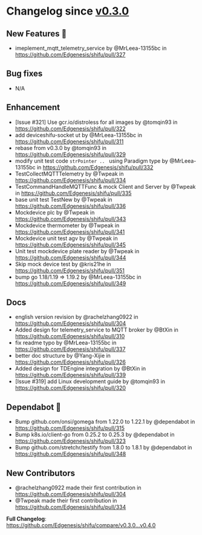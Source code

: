 # Changelog since [v0.3.0](https://github.com/Edgenesis/shifu/releases/tag/v0.3.0)

## New Features 🎉

* <enhance>imeplement_mqtt_telemetry_service by @MrLeea-13155bc in https://github.com/Edgenesis/shifu/pull/327


## Bug fixes
* N/A

## Enhancement

* [Issue #321] Use gcr.io/distroless for all images by @tomqin93 in https://github.com/Edgenesis/shifu/pull/322
* <enhance>add deviceshifu-socket ut by @MrLeea-13155bc in https://github.com/Edgenesis/shifu/pull/311
* <feature> rebase from v0.3.0 by @tomqin93 in https://github.com/Edgenesis/shifu/pull/329
* modify unit test code `strPointer .. ` using Paradigm type by @MrLeea-13155bc in https://github.com/Edgenesis/shifu/pull/332
* TestCollectMQTTTelemetry by @Twpeak in https://github.com/Edgenesis/shifu/pull/334
* TestCommandHandleMQTTFunc & mock Client and Server by @Twpeak in https://github.com/Edgenesis/shifu/pull/335
* base unit test TestNew by @Twpeak in https://github.com/Edgenesis/shifu/pull/336
* Mockdevice plc by @Twpeak in https://github.com/Edgenesis/shifu/pull/343
* Mockdevice thermometer by @Twpeak in https://github.com/Edgenesis/shifu/pull/341
* Mockdevice unit test agv by @Twpeak in https://github.com/Edgenesis/shifu/pull/345
* Unit test mockdevice plate reader by @Twpeak in https://github.com/Edgenesis/shifu/pull/344
* Skip mock device test by @kris21he in https://github.com/Edgenesis/shifu/pull/351
* bump go 1.18/1.19 => 1.19.2 by @MrLeea-13155bc in https://github.com/Edgenesis/shifu/pull/349

## Docs

* english version revision by @rachelzhang0922 in https://github.com/Edgenesis/shifu/pull/304
* Added design for telemetry_service to MQTT broker by @BtXin in https://github.com/Edgenesis/shifu/pull/310
* <docs> fix readme typo by @MrLeea-13155bc in https://github.com/Edgenesis/shifu/pull/337
* better doc structure by @Yang-Xijie in https://github.com/Edgenesis/shifu/pull/326
* Added design for TDEngine integration by @BtXin in https://github.com/Edgenesis/shifu/pull/339
* [Issue #319] add Linux development guide by @tomqin93 in https://github.com/Edgenesis/shifu/pull/320

## Dependabot 🤖

* Bump github.com/onsi/gomega from 1.22.0 to 1.22.1 by @dependabot in https://github.com/Edgenesis/shifu/pull/315
* Bump k8s.io/client-go from 0.25.2 to 0.25.3 by @dependabot in https://github.com/Edgenesis/shifu/pull/323
* Bump github.com/stretchr/testify from 1.8.0 to 1.8.1 by @dependabot in https://github.com/Edgenesis/shifu/pull/348

## New Contributors

* @rachelzhang0922 made their first contribution in https://github.com/Edgenesis/shifu/pull/304
* @Twpeak made their first contribution in https://github.com/Edgenesis/shifu/pull/334

**Full Changelog**: https://github.com/Edgenesis/shifu/compare/v0.3.0...v0.4.0